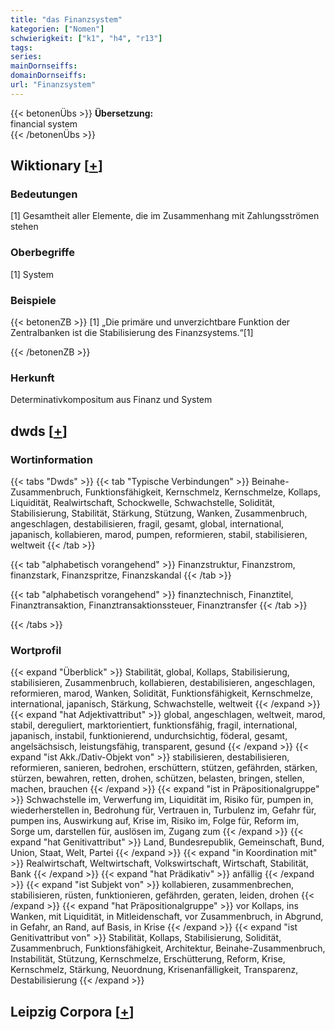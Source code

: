 ```yaml
---
title: "das Finanzsystem"
kategorien: ["Nomen"]
schwierigkeit: ["k1", "h4", "r13"]
tags:
series:
mainDornseiffs:
domainDornseiffs:
url: "Finanzsystem"
---
```


{{< betonenÜbs >}}
**Übersetzung:**  
financial system  
{{< /betonenÜbs >}}

## Wiktionary [[+](https://de.wiktionary.org/wiki/Finanzsystem)]

### Bedeutungen
[1] Gesamtheit aller Elemente, die im Zusammenhang mit Zahlungsströmen stehen  

### Oberbegriffe
[1] System  

### Beispiele
{{< betonenZB >}}
[1] „Die primäre und unverzichtbare Funktion der Zentralbanken ist die Stabilisierung des Finanzsystems.“[1]  

{{< /betonenZB >}}
### Herkunft
Determinativkompositum aus Finanz und System  



## dwds [[+](https://www.dwds.de/wb/Finanzsystem)]

### Wortinformation
{{< tabs "Dwds" >}}
{{< tab "Typische Verbindungen" >}}
Beinahe-Zusammenbruch, Funktionsfähigkeit, Kernschmelz, Kernschmelze, Kollaps, Liquidität, Realwirtschaft, Schockwelle, Schwachstelle, Solidität, Stabilisierung, Stabilität, Stärkung, Stützung, Wanken, Zusammenbruch, angeschlagen, destabilisieren, fragil, gesamt, global, international, japanisch, kollabieren, marod, pumpen, reformieren, stabil, stabilisieren, weltweit
{{< /tab >}}

{{< tab "alphabetisch vorangehend" >}}
Finanzstruktur, Finanzstrom, finanzstark, Finanzspritze, Finanzskandal
{{< /tab >}}

{{< tab "alphabetisch vorangehend" >}}
finanztechnisch, Finanztitel, Finanztransaktion, Finanztransaktionssteuer, Finanztransfer
{{< /tab >}}

{{< /tabs >}}

### Wortprofil
{{< expand "Überblick" >}} Stabilität, global, Kollaps, Stabilisierung, stabilisieren, Zusammenbruch, kollabieren, destabilisieren, angeschlagen, reformieren, marod, Wanken, Solidität, Funktionsfähigkeit, Kernschmelze, international, japanisch, Stärkung, Schwachstelle, weltweit {{< /expand >}}
{{< expand "hat Adjektivattribut" >}} global, angeschlagen, weltweit, marod, stabil, dereguliert, marktorientiert, funktionsfähig, fragil, international, japanisch, instabil, funktionierend, undurchsichtig, föderal, gesamt, angelsächsisch, leistungsfähig, transparent, gesund {{< /expand >}}
{{< expand "ist Akk./Dativ-Objekt von" >}} stabilisieren, destabilisieren, reformieren, sanieren, bedrohen, erschüttern, stützen, gefährden, stärken, stürzen, bewahren, retten, drohen, schützen, belasten, bringen, stellen, machen, brauchen {{< /expand >}}
{{< expand "ist in Präpositionalgruppe" >}} Schwachstelle im, Verwerfung im, Liquidität im, Risiko für, pumpen in, wiederherstellen in, Bedrohung für, Vertrauen in, Turbulenz im, Gefahr für, pumpen ins, Auswirkung auf, Krise im, Risiko im, Folge für, Reform im, Sorge um, darstellen für, auslösen im, Zugang zum {{< /expand >}}
{{< expand "hat Genitivattribut" >}} Land, Bundesrepublik, Gemeinschaft, Bund, Union, Staat, Welt, Partei {{< /expand >}}
{{< expand "in Koordination mit" >}} Realwirtschaft, Weltwirtschaft, Volkswirtschaft, Wirtschaft, Stabilität, Bank {{< /expand >}}
{{< expand "hat Prädikativ" >}} anfällig {{< /expand >}}
{{< expand "ist Subjekt von" >}} kollabieren, zusammenbrechen, stabilisieren, rüsten, funktionieren, gefährden, geraten, leiden, drohen {{< /expand >}}
{{< expand "hat Präpositionalgruppe" >}} vor Kollaps, ins Wanken, mit Liquidität, in Mitleidenschaft, vor Zusammenbruch, in Abgrund, in Gefahr, an Rand, auf Basis, in Krise {{< /expand >}}
{{< expand "ist Genitivattribut von" >}} Stabilität, Kollaps, Stabilisierung, Solidität, Zusammenbruch, Funktionsfähigkeit, Architektur, Beinahe-Zusammenbruch, Instabilität, Stützung, Kernschmelze, Erschütterung, Reform, Krise, Kernschmelz, Stärkung, Neuordnung, Krisenanfälligkeit, Transparenz, Destabilisierung {{< /expand >}}

## Leipzig Corpora [[+](https://corpora.uni-leipzig.de/en/res?word=Finanzsystem&corpusId=deu_newscrawl-public_2018)]

